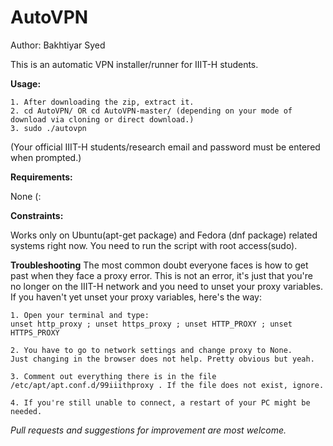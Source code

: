 # AutoVPN
Author: Bakhtiyar Syed

This is an automatic VPN installer/runner for IIIT-H students.


**Usage:**
```
1. After downloading the zip, extract it.
2. cd AutoVPN/ OR cd AutoVPN-master/ (depending on your mode of download via cloning or direct download.)
3. sudo ./autovpn
```

(Your official IIIT-H students/research email and password must be entered when prompted.)

**Requirements:**
>
None (:

**Constraints:**
>
Works only on Ubuntu(apt-get package) and Fedora (dnf package) related systems right now.
You need to run the script with root access(sudo).

**Troubleshooting**
The most common doubt everyone faces is how to get past when they face a proxy error. This is not an error, it's just that you're no longer on the IIIT-H network and you need to unset your proxy variables. 
If you haven't yet unset your proxy variables, here's the way:

```
1. Open your terminal and type:
unset http_proxy ; unset https_proxy ; unset HTTP_PROXY ; unset HTTPS_PROXY

2. You have to go to network settings and change proxy to None. 
Just changing in the browser does not help. Pretty obvious but yeah. 

3. Comment out everything there is in the file /etc/apt/apt.conf.d/99iiithproxy . If the file does not exist, ignore.

4. If you're still unable to connect, a restart of your PC might be needed.
```



*Pull requests and suggestions for improvement are most welcome.*



